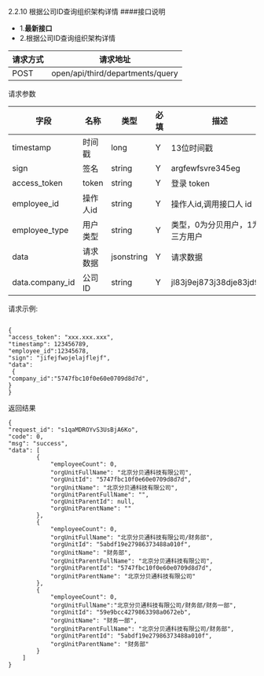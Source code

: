2.2.10 根据公司ID查询组织架构详情
####接口说明
- 1.**最新接口**
- 2.根据公司ID查询组织架构详情


请求方式|请求地址
----|---
POST|open/api/third/departments/query

请求参数

字段|名称|类型|必填|描述
-----|-----|----|----|----
timestamp|时间戳 |long |Y|13位时间戳
sign|签名 |string |Y|argfewfsvre345eg
access\_token|token | string |Y|登录 token
employee\_id| 操作人id|string |Y|操作人id,调用接口人 id
employee\_type| 用户类型|string|Y|类型，0为分贝用户，1为第三方用户
data |请求数据| jsonstring |Y|请求数据
data.company\_id|公司ID|string|Y|jl83j9ej873j38dje83jd9ee




请求示例:
```
{
"access_token": "xxx.xxx.xxx",
"timestamp": 123456789,
"employee_id":12345678,
"sign": "jifejfwojelajflejf",
"data": {
"company_id":"5747fbc10f0e60e0709d8d7d",
}
}
```

返回结果

```
{
"request_id": "s1qaMDROYvS3UsBjA6Ko",
"code": 0,
"msg": "success",
"data": [
        {
            "employeeCount": 0,
            "orgUnitFullName": "北京分贝通科技有限公司",
            "orgUnitId": "5747fbc10f0e60e0709d8d7d",
            "orgUnitName": "北京分贝通科技有限公司",
            "orgUnitParentFullName": "",
            "orgUnitParentId": null,
            "orgUnitParentName": ""
        },
        {
            "employeeCount": 0,
            "orgUnitFullName": "北京分贝通科技有限公司/财务部",
            "orgUnitId": "5abdf19e27986373488a010f",
            "orgUnitName": "财务部",
            "orgUnitParentFullName": "北京分贝通科技有限公司",
            "orgUnitParentId": "5747fbc10f0e60e0709d8d7d",
            "orgUnitParentName": "北京分贝通科技有限公司"
        },
        {
            "employeeCount": 0,
            "orgUnitFullName":"北京分贝通科技有限公司/财务部/财务一部",
            "orgUnitId": "59e9bcc4279863398a0672eb",
            "orgUnitName": "财务一部",
            "orgUnitParentFullName": "北京分贝通科技有限公司/财务部",
            "orgUnitParentId": "5abdf19e27986373488a010f",
            "orgUnitParentName": "财务部"
        }
    ]
}



```


